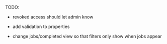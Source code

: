TODO:

- revoked access should let admin know

- add validation to properties

- change jobs/completed view so that filters only show when jobs appear
